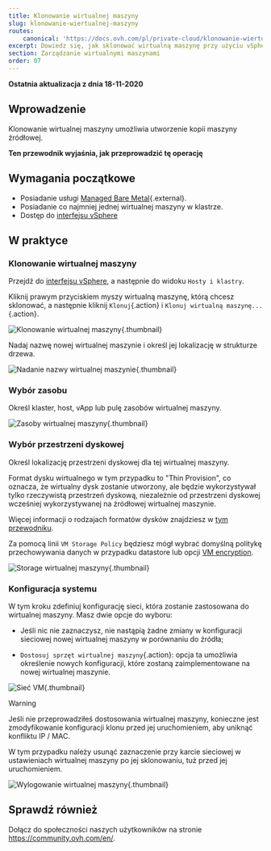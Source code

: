 ```yaml
---
title: Klonowanie wirtualnej maszyny
slug: klonowanie-wiertualnej-maszyny
routes:
    canonical: 'https://docs.ovh.com/pl/private-cloud/klonowanie-wiertualnej-maszyny/'
excerpt: Dowiedz się, jak sklonować wirtualną maszynę przy użyciu vSphere
section: Zarządzanie wirtualnymi maszynami
order: 07
---
```


**Ostatnia aktualizacja z dnia 18-11-2020**

## Wprowadzenie

Klonowanie wirtualnej maszyny umożliwia utworzenie kopii maszyny źródłowej.

**Ten przewodnik wyjaśnia, jak przeprowadzić tę operację**

## Wymagania początkowe

- Posiadanie usługi [Managed Bare Metal](https://www.ovhcloud.com/pl/managed-bare-metal/){.external}.
- Posiadanie co najmniej jednej wirtualnej maszyny w klastrze.
- Dostęp do [interfejsu vSphere](../polaczenie-interfejs-vsphere/)

## W praktyce

### Klonowanie wirtualnej maszyny

Przejdź do [interfejsu vSphere](../polaczenie-interfejs-vsphere/), a następnie do widoku `Hosty i klastry`.

Kliknij prawym przyciskiem myszy wirtualną maszynę, którą chcesz sklonować, a następnie kliknij `Klonuj`{.action} i `Klonuj wirtualną maszynę...`{.action}. 

![Klonowanie wirtualnej maszyny](images/clonevm01.png){.thumbnail}

Nadaj nazwę nowej wirtualnej maszynie i określ jej lokalizację w strukturze drzewa.

![Nadanie nazwy wirtualnej maszynie](images/clonevm02.png){.thumbnail}

### Wybór zasobu

Określ klaster, host, vApp lub pulę zasobów wirtualnej maszyny.

![Zasoby wirtualnej maszyny](images/clonevm03.png){.thumbnail}

### Wybór przestrzeni dyskowej

Określ lokalizację przestrzeni dyskowej dla tej wirtualnej maszyny. 

Format dysku wirtualnego w tym przypadku to "Thin Provision", co oznacza, że wirtualny dysk zostanie utworzony, ale będzie wykorzystywał tylko rzeczywistą przestrzeń dyskową, niezależnie od przestrzeni dyskowej wcześniej wykorzystywanej na źródłowej wirtualnej maszynie.

Więcej informacji o rodzajach formatów dysków znajdziesz w [tym przewodniku](../jaki-format-dysku-wybrac/).

Za pomocą linii `VM Storage Policy` będziesz mógł wybrać domyślną politykę przechowywania danych w przypadku datastore lub opcji [VM encryption](../szyfrowanie-vm/).

![Storage wirtualnej maszyny](images/clonevm04.png){.thumbnail}

### Konfiguracja systemu

W tym kroku zdefiniuj konfigurację sieci, która zostanie zastosowana do wirtualnej maszyny. Masz dwie opcje do wyboru:

- Jeśli nic nie zaznaczysz, nie nastąpią żadne zmiany w konfiguracji sieciowej nowej wirtualnej maszyny w porównaniu do źródła;

- `Dostosuj sprzęt wirtualnej maszyny`{.action}\: opcja ta umożliwia określenie nowych konfiguracji, które zostaną zaimplementowane na nowej wirtualnej maszynie.

![Sieć VM](images/clonevm05.png){.thumbnail}

> [!warning]
>
> Jeśli nie przeprowadziłeś dostosowania wirtualnej maszyny, konieczne jest zmodyfikowanie konfiguracji klonu przed jej uruchomieniem, aby uniknąć konfliktu IP / MAC. 
>
>W tym przypadku należy usunąć zaznaczenie przy karcie sieciowej w ustawieniach wirtualnej maszyny po jej sklonowaniu, tuż przed jej uruchomieniem.
>
>![Wylogowanie wirtualnej maszyny](images/clonevm06.png){.thumbnail}
>

## Sprawdź również

Dołącz do społeczności naszych użytkowników na stronie <https://community.ovh.com/en/>.
